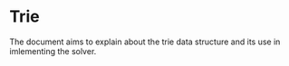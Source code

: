 # Trie
The document aims to explain about the trie data structure and its use in imlementing the solver.

